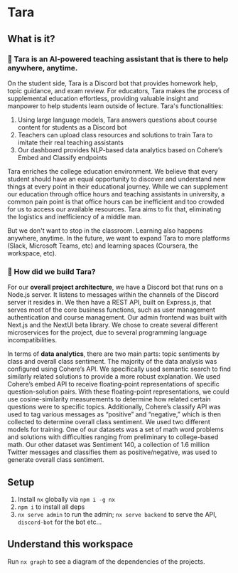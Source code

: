 # Tara

## What is it?
### 🍎 Tara is an AI-powered teaching assistant that is there to help anywhere, anytime. 
On the student side, Tara is a Discord bot that provides homework help, topic guidance, and exam review. For educators, Tara makes the process of supplemental education effortless, providing valuable insight and manpower to help students learn outside of lecture.
Tara's functionalities:
1. Using large language models, Tara answers questions about course content for students as a Discord bot
2. Teachers can upload class resources and solutions to train Tara to imitate their real teaching assistants
3. Our dashboard provides NLP-based data analytics based on Cohere’s Embed and Classify endpoints 

Tara enriches the college education environment. We believe that every student should have an equal opportunity to discover and understand new things at every point in their educational journey. While we can supplement our education through office hours and teaching assistants in university, a common pain point is that office hours can be inefficient and too crowded for us to access our available resources. Tara aims to fix that, eliminating the logistics and inefficiency of a middle man. 

But we don't want to stop in the classroom. Learning also happens anywhere, anytime. In the future, we want to expand Tara to more platforms (Slack, Microsoft Teams, etc) and learning spaces (Coursera, the workspace, etc). 

### 🍏 How did we build Tara?
For our **overall project architecture**, we have a Discord bot that runs on a Node.js server. It listens to messages within the channels of the Discord server it resides in. We then have a REST API, built on Express.js, that serves most of the core business functions, such as user management authentication and course management. Our admin frontend was built with Next.js and the NextUI beta library. We chose to create several different microservices for the project, due to several programming language incompatibilities. 

In terms of **data analytics**, there are two main parts: topic sentiments by class and overall class sentiment. The majority of the data analysis was configured using Cohere’s API. We specifically used semantic search to find similarly related solutions to provide a more robust explanation. We used Cohere’s embed API to receive floating-point representations of specific question-solution pairs. With these floating-point representations, we could use cosine-similarity measurements to determine how related certain questions were to specific topics. Additionally, Cohere’s classify API was used to tag various messages as “positive” and “negative,” which is then collected to determine overall class sentiment. We used two different models for training. One of our datasets was a set of math word problems and solutions with difficulties ranging from preliminary to college-based math. Our other dataset was Sentiment 140, a collection of 1.6 million Twitter messages and classifies them as positive/negative, was used to generate overall class sentiment. 


## Setup

1. Install `nx` globally via `npm i -g nx`
2. `npm i` to install all deps
3. `nx serve admin` to run the admin; `nx serve backend` to serve the API, `discord-bot` for the bot etc...

## Understand this workspace

Run `nx graph` to see a diagram of the dependencies of the projects.
